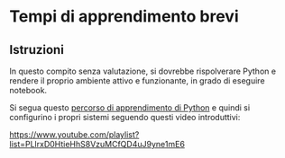 # Tempi di apprendimento brevi

## Istruzioni

In questo compito senza valutazione, si dovrebbe rispolverare Python e rendere il proprio ambiente attivo e funzionante, in grado di eseguire notebook.

Si segua questo [percorso di apprendimento di Python](https://docs.microsoft.com/learn/paths/python-language/?WT.mc_id=academic-15963-cxa) e quindi si configurino i propri sistemi seguendo questi video introduttivi:

https://www.youtube.com/playlist?list=PLlrxD0HtieHhS8VzuMCfQD4uJ9yne1mE6
